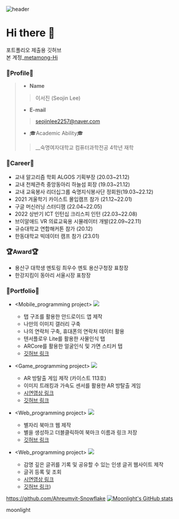![header](https://capsule-render.vercel.app/api?type=rect&color=gradient&height=300&section=header&text=Moonlight's%20GitHub&fontSize=85&animation=fadeIn)
</br>

# Hi there 👋 
포트폴리오 제출용 깃허브 <br>
본 계정_[metamong-Hi](https://github.com/metamong-Hi)

### 👀Profile👀
> - __Name__
>> 이서진 (Seojin Lee)
> - __E-mail__
>> seojinlee2257@naver.com
> - 🎓Academic Ability🎓
>> __숙명여자대학교 컴퓨터과학전공 4학년 재학


### 🥇Career🥇
  - 교내 알고리즘 학회 ALGOS 기획부장 (20.03~21.12)
  - 교내 천체관측 중앙동아리 하늘섬 회장 (19.03~21.12) 
  - 교내 교육봉사 리더십그룹 숙명지식봉사단 정회원(19.03~22.12)
  - 2021 겨울학기 카이스트 몰입캠프 참가 (21.12~22.01)
  - 구글 머신러닝 스터디잼 (22.04~22.05)
  - 2022 상반기 ICT 인턴십 크리스피 인턴 (22.03~22.08)
  - 브이알애드 VR 의료교육용 시뮬레이터 개발(22.09~22.11)
  - 규슈대학교 연합해커톤 참가 (20.12)
  - 한동대학교 빅데이터 캠프 참가 (23.01)

### :trophy:Award:trophy:
- 용산구 대학생 멘토링 최우수 멘토 용산구청장 표창장
- 한강지킴이 동아리 서울시장 표창장

### 📑Portfolio📑

  - <Mobile_programming project> <img src="https://img.shields.io/badge/AndroidStudio-3DDC84?style=flat-square&logo=androidstudio&logoColor=white"/></a>&nbsp;
    - 탭 구조를 활용한 안드로이드 앱 제작
    - 나만의 이미지 갤러리 구축
    - 나의 연락처 구축, 휴대폰의 연락처 데이터 활용
    - 텐서플로우 Lite를 활용한 사물인식 탭
    - ARCore를 활용한 얼굴인식 및 가면 스티커 탭
    - [깃허브 링크](https://github.com/metamong-Hi/flow)

  - <Game_programming project> <img src="https://img.shields.io/badge/Unity-3DDC84?style=flat-square&logo=androidstudio&logoColor=white"/></a>&nbsp;
    - AR 방탈출 게임 제작 (카이스트 113호)
    - 이미지 트래킹과 가속도 센서를 활용한 AR 방탈출 게임
    - [시연영상 링크](https://www.youtube.com/watch?v=9qGnbj1KsQk)
    - [깃허브 링크](https://github.com/victoria0406/madcamp_week3)
   
  - <Web_programming project> <img src="https://img.shields.io/badge/React-3DDC84?style=flat-square&logo=androidstudio&logoColor=white"/></a>&nbsp;
    - 별자리 북마크 웹 제작
    - 별을 생성하고 더블클릭하여 북마크 이름과 링크 저장
    - [깃허브 링크](https://github.com/MIN60/Star-Mark)

  - <Web_programming project> <img src="https://img.shields.io/badge/React-3DDC84?style=flat-square&logo=androidstudio&logoColor=white"/></a>&nbsp;
    - 감명 깊은 글귀를 기록 및 공유할 수 있는 인생 글귀 웹사이트 제작
    - 글귀 등록 및 조회
    - [시연영상 링크](https://drive.google.com/file/d/1QuV98Iw3JHx37LFe3XGZCNRO__VkVbyx/view)
    - [깃허브 링크](https://github.com/Ahreumvit-Snowflake))


https://github.com/Ahreumvit-Snowflake
[![Moonlight's GitHub stats](https://github-readme-stats.vercel.app/api?username=artist-moonlight&count_private=true&show_icons=true)](https://github.com/anuraghazra/github-readme-stats)

moonlight
<!--
**artist-moonlight/artist-moonlight** is a ✨ _special_ ✨ repository because its `README.md` (this file) appears on your GitHub profile.

Here are some ideas to get you started:

- 🔭 I’m currently working on ... studying2 exam
- 🌱 I’m currently learning ... machine learning15
- 👯 I’m looking to collaborate on ... 시험기간12345678910111213141516
- 🤔 I’m looking for help with ...
- 💬 Ask me about ...
- 📫 How to reach me: ...
- 😄 Pronouns: ...
- ⚡ Fun fact: ...
-->
